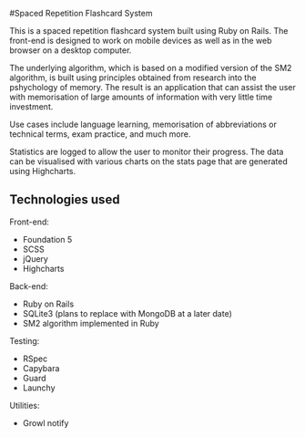 #Spaced Repetition Flashcard System

This is a spaced repetition flashcard system built using Ruby on Rails. The front-end is designed to work on mobile devices as well as in the web browser on a desktop computer.

The underlying algorithm, which is based on a modified version of the SM2 algorithm, is built using principles obtained from research into the pshychology of memory. The result is an application that can assist the user with memorisation of large amounts of information with very little time investment.

Use cases include language learning, memorisation of abbreviations or technical terms, exam practice, and much more.

Statistics are logged to allow the user to monitor their progress. The data can be visualised with various charts on the stats page that are generated using Highcharts.

## Technologies used

Front-end:
* Foundation 5
* SCSS
* jQuery
* Highcharts

Back-end:
* Ruby on Rails
* SQLite3 (plans to replace with MongoDB at a later date)
* SM2 algorithm implemented in Ruby

Testing:
* RSpec
* Capybara
* Guard
* Launchy

Utilities:
* Growl notify